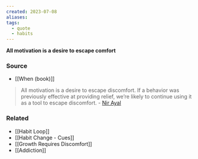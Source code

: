 ```yaml
---
created: 2023-07-08
aliases: 
tags:
  - quote
  - habits
---
```

**All motivation is a desire to escape comfort**

### Source
- [[When (book)]]

> All motivation is a desire to escape discomfort. If a behavior was previously effective at providing relief, we’re likely to continue using it as a tool to escape discomfort. - [Nir Ayal](https://twitter.com/nireyal/status/1225871858026909696)
> 

### Related
- [[Habit Loop]]
- [[Habit Change - Cues]]
- [[Growth Requires Discomfort]]
- [[Addiction]]